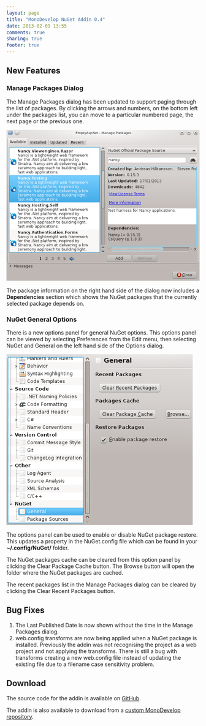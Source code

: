 ```yaml
---
layout: page
title: "MonoDevelop NuGet Addin 0.4"
date: 2013-02-09 13:55
comments: true
sharing: true
footer: true
---
```


## New Features

### Manage Packages Dialog

The Manage Packages dialog has been updated to support paging through the list of packages. By clicking the arrows and numbers, on the bottom left under the packages list, you can move to a particular numbered page, the next page or the previous one.

![Manage Packages Dialog](ManagePackagesDialogWithPackageDependencies.png)

The package information on the right hand side of the dialog now includes a **Dependencies** section which shows the NuGet packages that the currently selected package depends on.

### NuGet General Options

There is a new options panel for general NuGet options. This options panel can be viewed by selecting Preferences from the Edit menu, then selecting NuGet and General on the left hand side of the Options dialog.

![Manage Packages Dialog](NuGetGeneralOptions.png)

The options panel can be used to enable or disable NuGet package restore. This updates a property in the NuGet.config file which can be found in your **~/.config/NuGet/** folder.

The NuGet packages cache can be cleared from this option panel by clicking the Clear Package Cache button. The Browse button will open the folder where the NuGet packages are cached. 

The recent packages list in the Manage Packages dialog can be cleared by clicking the Clear Recent Packages button.

## Bug Fixes

 1. The Last Published Date is now shown without the time in the Manage Packages dialog.
 2. web.config transforms are now being applied when a NuGet package is installed.  Previously the addin was not recognising the project as a web project and not applying the transforms. There is still a bug with transforms creating a new web.config file instead of updating the existing file due to a filename case sensitivity problem.

## Download

The source code for the addin is available on [GitHub](https://github.com/mrward/monodevelop-nuget-addin).

The addin is also available to download from a [custom MonoDevelop repository](http://mrward.github.com/monodevelop-nuget-addin-repository/3.0.5/main.mrep).


